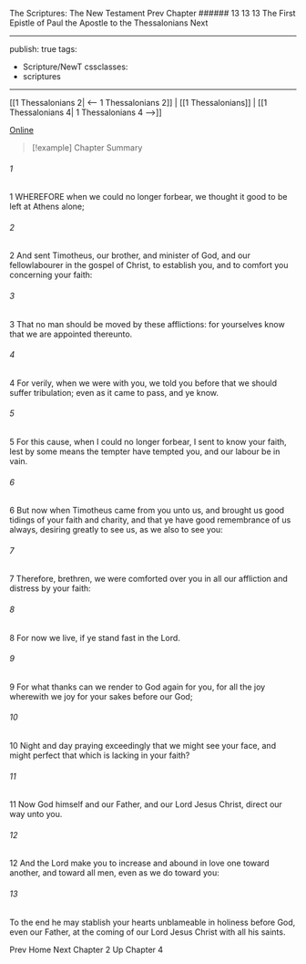 The Scriptures: The New Testament
Prev
Chapter ###### 13
13 13 The First Epistle of Paul the Apostle to the Thessalonians
Next

---
publish: true
tags:
  - Scripture/NewT
cssclasses:
  - scriptures
---
[[1 Thessalonians 2| <-- 1 Thessalonians 2]] | [[1 Thessalonians]] | [[1 Thessalonians 4| 1 Thessalonians 4 -->]]

[Online](https://churchofjesuschrist.org/study/scriptures/nt/1-thes/3?lang=eng)

>[!example] Chapter Summary
>
###### 1
1 WHEREFORE when we could no longer forbear, we thought it good to be left at Athens alone;
###### 2
2 And sent Timotheus, our brother, and minister of God, and our fellowlabourer in the gospel of Christ, to establish you, and to comfort you concerning your faith:
###### 3
3 That no man should be moved by these afflictions: for yourselves know that we are appointed thereunto.
###### 4
4 For verily, when we were with you, we told you before that we should suffer tribulation; even as it came to pass, and ye know.
###### 5
5 For this cause, when I could no longer forbear, I sent to know your faith, lest by some means the tempter have tempted you, and our labour be in vain.
###### 6
6 But now when Timotheus came from you unto us, and brought us good tidings of your faith and charity, and that ye have good remembrance of us always, desiring greatly to see us, as we also to see you:
###### 7
7 Therefore, brethren, we were comforted over you in all our affliction and distress by your faith:
###### 8
8 For now we live, if ye stand fast in the Lord.
###### 9
9 For what thanks can we render to God again for you, for all the joy wherewith we joy for your sakes before our God;
###### 10
10 Night and day praying exceedingly that we might see your face, and might perfect that which is lacking in your faith?
###### 11
11 Now God himself and our Father, and our Lord Jesus Christ, direct our way unto you.
###### 12
12 And the Lord make you to increase and abound in love one toward another, and toward all men, even as we do toward you:
###### 13
To the end he may stablish your hearts unblameable in holiness before God, even our Father, at the coming of our Lord Jesus Christ with all his saints.

Prev
Home
Next
Chapter 2
Up
Chapter 4



